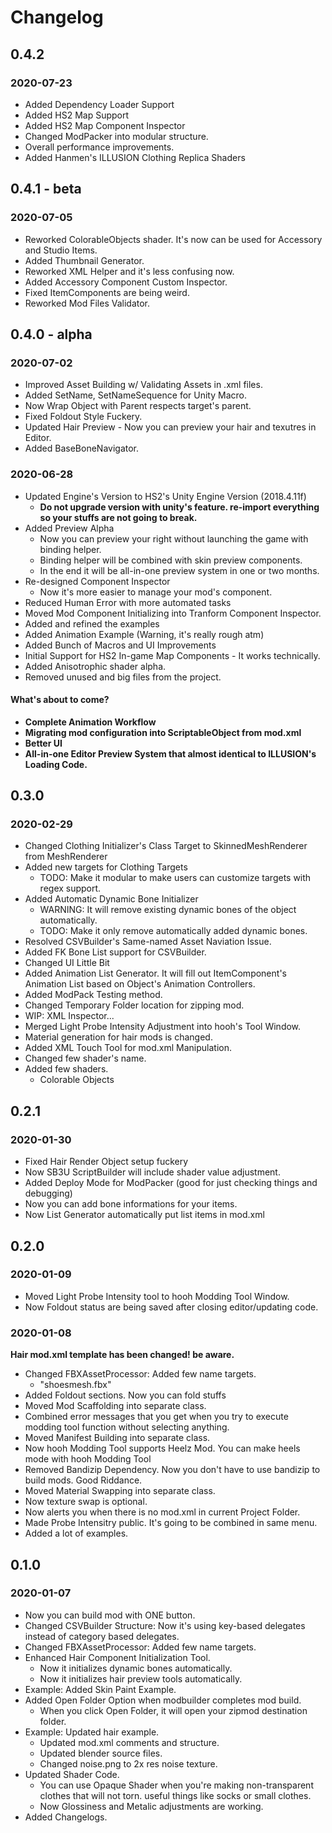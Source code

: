 # Changelog

## 0.4.2

### 2020-07-23

- Added Dependency Loader Support
- Added HS2 Map Support
- Added HS2 Map Component Inspector
- Changed ModPacker into modular structure.
- Overall performance improvements.
- Added Hanmen's ILLUSION Clothing Replica Shaders

## 0.4.1 - beta

### 2020-07-05

- Reworked ColorableObjects shader. It's now can be used for Accessory and Studio Items.
- Added Thumbnail Generator.
- Reworked XML Helper and it's less confusing now.
- Added Accessory Component Custom Inspector.
- Fixed ItemComponents are being weird.
- Reworked Mod Files Validator.

## 0.4.0 - alpha

### 2020-07-02

- Improved Asset Building w/ Validating Assets in .xml files.
- Added SetName, SetNameSequence for Unity Macro.
- Now Wrap Object with Parent respects target's parent.
- Fixed Foldout Style Fuckery.
- Updated Hair Preview - Now you can preview your hair and texutres in Editor.
- Added BaseBoneNavigator.

### 2020-06-28

- Updated Engine's Version to HS2's Unity Engine Version (2018.4.11f)
  - **Do not upgrade version with unity's feature. re-import everything so your stuffs are not going to break.**
- Added Preview Alpha 
  - Now you can preview your right without launching the game with binding helper.
  - Binding helper will be combined with skin preview components.
  - In the end it will be all-in-one preview system in one or two months.
- Re-designed Component Inspector
  - Now it's more easier to manage your mod's component.
- Reduced Human Error with more automated tasks
- Moved Mod Component Initializing into Tranform Component Inspector. 
- Added and refined the examples
- Added Animation Example (Warning, it's really rough atm)
- Added Bunch of Macros and UI Improvements
- Initial Support for HS2 In-game Map Components - It works technically.
- Added Anisotrophic shader alpha.
- Removed unused and big files from the project.

#### What's about to come?

- **Complete Animation Workflow**
- **Migrating mod configuration into ScriptableObject from mod.xml**
- **Better UI**
- **All-in-one Editor Preview System that almost identical to ILLUSION's Loading Code.**

## 0.3.0

### 2020-02-29

- Changed Clothing Initializer's Class Target to SkinnedMeshRenderer from MeshRenderer
- Added new targets for Clothing Targets 
    - TODO: Make it modular to make users can customize targets with regex support.
- Added Automatic Dynamic Bone Initializer 
    - WARNING: It will remove existing dynamic bones of the object automatically.
    - TODO: Make it only remove automatically added dynamic bones.
- Resolved CSVBuilder's Same-named Asset Naviation Issue.
- Added FK Bone List support for CSVBuilder.
- Changed UI Little Bit
- Added Animation List Generator. It will fill out ItemComponent's Animation List based on Object's Animation Controllers.
- Added ModPack Testing method.
- Changed Temporary Folder location for zipping mod.
- WIP: XML Inspector...
- Merged Light Probe Intensity Adjustment into hooh's Tool Window.
- Material generation for hair mods is changed.
- Added XML Touch Tool for mod.xml Manipulation.
- Changed few shader's name.
- Added few shaders.
    - Colorable Objects

## 0.2.1

### 2020-01-30

- Fixed Hair Render Object setup fuckery
- Now SB3U ScriptBuilder will include shader value adjustment.
- Added Deploy Mode for ModPacker (good for just checking things and debugging)
- Now you can add bone informations for your items.
- Now List Generator automatically put list items in mod.xml

## 0.2.0

### 2020-01-09

- Moved Light Probe Intensity tool to hooh Modding Tool Window.
- Now Foldout status are being saved after closing editor/updating code.

### 2020-01-08

**Hair mod.xml template has been changed! be aware.**

- Changed FBXAssetProcessor: Added few name targets. 
  - "shoesmesh.fbx"
- Added Foldout sections. Now you can fold stuffs
- Moved Mod Scaffolding into separate class.
- Combined error messages that you get when you try to execute modding tool function without selecting anything.
- Moved Manifest Building into separate class.
- Now hooh Modding Tool supports Heelz Mod. You can make heels mode with hooh Modding Tool
- Removed Bandizip Dependency. Now you don't have to use bandizip to build mods. Good Riddance.
- Moved Material Swapping into separate class. 
- Now texture swap is optional.
- Now alerts you when there is no mod.xml in current Project Folder.
- Made Probe Intensitry public. It's going to be combined in same menu.
- Added a lot of examples.

## 0.1.0

### 2020-01-07

- Now you can build mod with ONE button.
- Changed CSVBuilder Structure: Now it's using key-based delegates instead of category based delegates. 
- Changed FBXAssetProcessor: Added few name targets. 
- Enhanced Hair Component Initialization Tool.
  - Now it initializes dynamic bones automatically.
  - Now it initializes hair preview tools automatically.
- Example: Added Skin Paint Example.
- Added Open Folder Option when modbuilder completes mod build.
  - When you click Open Folder, it will open your zipmod destination folder.
- Example: Updated hair example.
  - Updated mod.xml comments and structure.
  - Updated blender source files.
  - Changed noise.png to 2x res noise texture.
- Updated Shader Code.
  - You can use Opaque Shader when you're making non-transparent clothes that will not torn. useful things like socks or small clothes.
  - Now Glossiness and Metalic adjustments are working.
- Added Changelogs.


